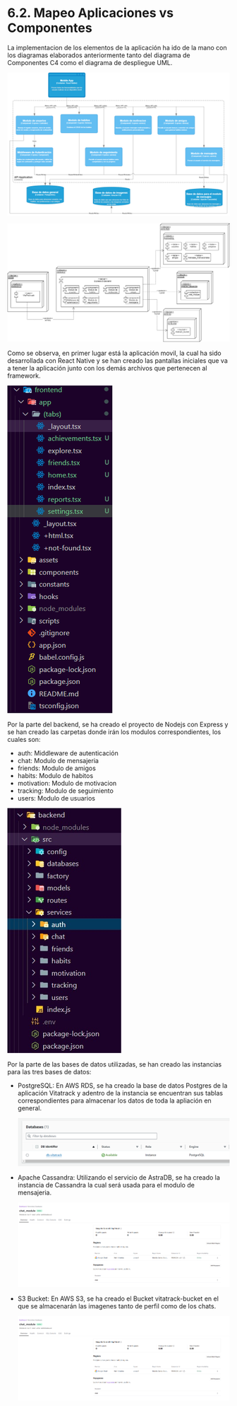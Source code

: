 # 6.2. Mapeo Aplicaciones vs Componentes

La implementacion de los elementos de la aplicación ha ido de la mano con los diagramas elaborados anteriormente tanto del diagrama de Componentes C4 como el diagrama de despliegue UML. 

![C4](C4-Component3.png)

![UML](C4-Despliegue2.png)

Como se observa, en primer lugar está la aplicación movil, la cual ha sido desarrollada con React Native y se han creado las pantallas iniciales que va a tener la aplicación junto con los demás archivos que pertenecen al framework.

![App](frontned.png)

Por la parte del backend, se ha creado el proyecto de Nodejs con Express y se han creado las carpetas donde irán los modulos correspondientes, los cuales son:

- auth: Middleware de autenticación
- chat: Modulo de mensajeria
- friends: Modulo de amigos
- habits: Modulo de habitos
- motivation: Modulo de motivacion
- tracking: Modulo de seguimiento
- users: Modulo de usuarios

![App](backend2.jpeg)

Por la parte de las bases de datos utilizadas, se han creado las instancias para las tres bases de datos:

- PostgreSQL: En AWS RDS, se ha creado la base de datos Postgres de la aplicación Vitatrack y adentro de la instancia se encuentran sus tablas correspondientes para almacenar los datos de toda la apliación en general.
  
  ![PostgreSQL](postgres.png)
  
- Apache Cassandra: Utilizando el servicio de AstraDB, se ha creado la instancia de Cassandra la cual será usada para el modulo de mensajeria.

  ![Cassandra](cassandra.png)

- S3 Bucket: En AWS S3, se ha creado el Bucket vitatrack-bucket en el que se almacenarán las imagenes tanto de perfil como de los chats.

  ![Cassandra](cassandra.png)
